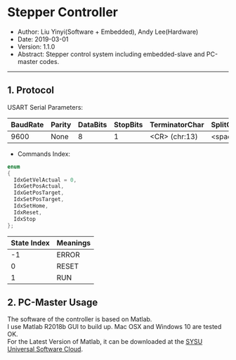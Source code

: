 # Stepper Controller
- Author: Liu Yinyi(Software + Embedded), Andy Lee(Hardware)
- Date: 2019-03-01
- Version: 1.1.0
- Abstract: Stepper control system including embedded-slave and PC-master codes.

---

## 1. Protocol
USART Serial Parameters:

|BaudRate|Parity|DataBits|StopBits|TerminatorChar|SplitChar|
|---|---|---|---|---|---|
|9600|None|8|1|\<CR> (chr:13)|\<space>|

- Commands Index:

```cpp
enum
{
  IdxGetVelActual = 0,
  IdxGetPosActual,
  IdxGetPosTarget,
  IdxSetPosTarget,
  IdxSetHome,
  IdxReset,
  IdxStop
};
```

|State Index|Meanings|
|---|---|
|-1|ERROR|
|0|RESET|
|1|RUN|

## 2. PC-Master Usage
The software of the controller is based on Matlab.  
I use Matlab R2018b GUI to build up. Mac OSX and Windows 10 are tested OK.  
For the Latest Version of Matlab, it can be downloaded at the [SYSU Universal Software Cloud](https://software.sysu.edu.cn).

